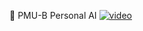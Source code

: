 🤖 PMU-B Personal AI
[![video](https://img.youtube.com/vi/561aU1Bh25g&ab/0.jpg)](https://www.youtube.com/watch?v=561aU1Bh25g&ab)
